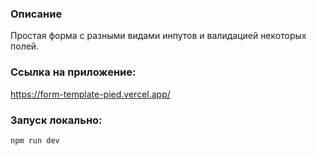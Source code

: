 ### Описание
Простая форма с разными видами инпутов и валидацией некоторых полей.

### Ссылка на приложение:
https://form-template-pied.vercel.app/

### Запуск локально:
```
npm run dev
```
